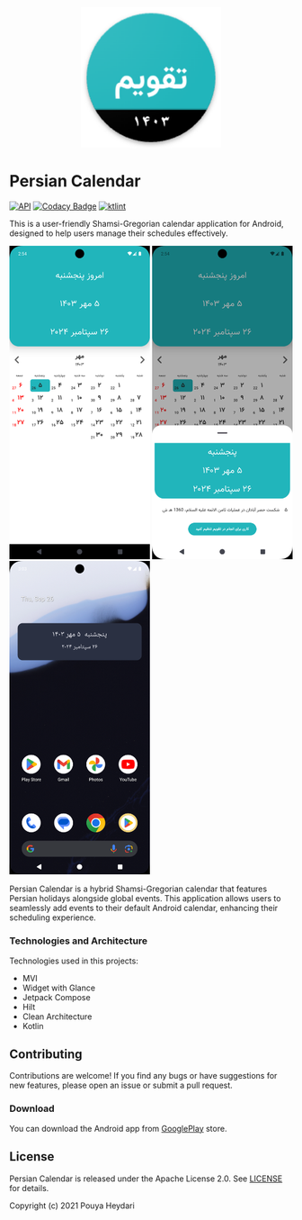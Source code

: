 <p align="center">
<img src="https://raw.githubusercontent.com/HeyPouya/Calendar/master/pics/icon.png" width="250">
</p>

# Persian Calendar

[![API](https://img.shields.io/badge/API-21%2B-brightgreen.svg?style=flat)](https://android-arsenal.com/api?level=21)
[![Codacy Badge](https://app.codacy.com/project/badge/Grade/ee50b298abb046448983618ad48fa4b8)](https://www.codacy.com/gh/HeyPouya/Calendar/dashboard?utm_source=github.com&amp;utm_medium=referral&amp;utm_content=SirLordPouya/Calendar&amp;utm_campaign=Badge_Grade)
[![ktlint](https://img.shields.io/badge/code%20style-%E2%9D%A4-FF4081.svg)](https://ktlint.github.io/)

This is a user-friendly Shamsi-Gregorian calendar application for Android, designed to help users
manage their schedules effectively.

<img src="https://raw.githubusercontent.com/HeyPouya/Calendar/master/pics/Screenshot_1.png" width="250"> <img src="https://raw.githubusercontent.com/HeyPouya/Calendar/master/pics/Screenshot_2.png" width="250"> <img src="https://raw.githubusercontent.com/HeyPouya/Calendar/master/pics/Screenshot_3.png" width="250">

Persian Calendar is a hybrid Shamsi-Gregorian calendar that features Persian holidays alongside
global events.
This application allows users to seamlessly add events to their default Android calendar, enhancing
their scheduling experience.

### Technologies and Architecture

Technologies used in this projects:

* MVI
* Widget with Glance
* Jetpack Compose
* Hilt
* Clean Architecture
* Kotlin

## Contributing

Contributions are welcome! If you find any bugs or have suggestions for new features, please open an
issue or submit a pull request.

### Download

You can download the Android app
from [GooglePlay](https://play.google.com/store/apps/details?id=com.pouyaheydari.calendar) store.

## License

Persian Calendar is released under the Apache License 2.0.
See [LICENSE](https://github.com/HeyPouya/Calendar/blob/master/LICENSE.md) for details.

Copyright (c) 2021 Pouya Heydari
